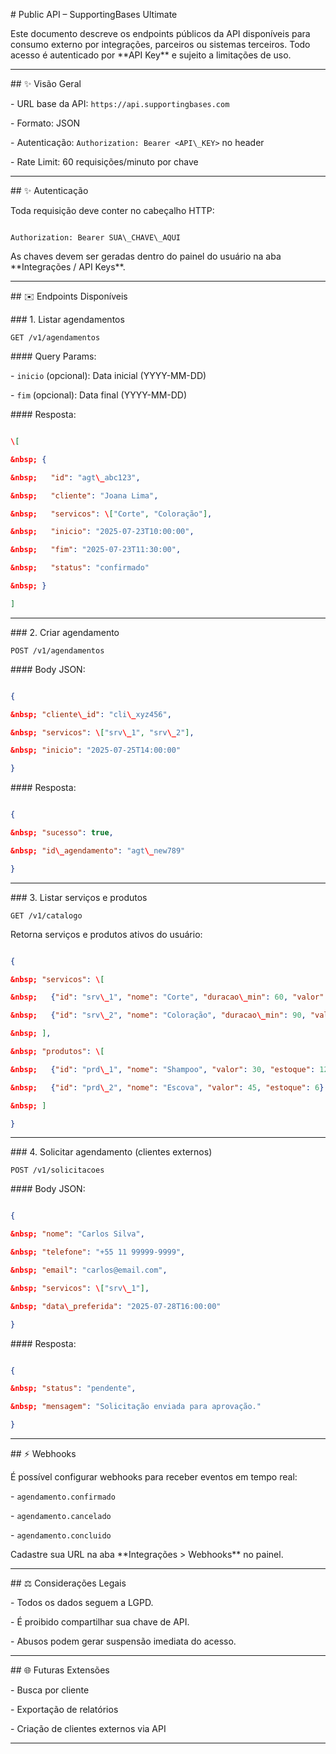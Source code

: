 \# Public API – SupportingBases Ultimate



Este documento descreve os endpoints públicos da API disponíveis para consumo externo por integrações, parceiros ou sistemas terceiros. Todo acesso é autenticado por \*\*API Key\*\* e sujeito a limitações de uso.



---



\## ✨ Visão Geral



\- URL base da API: `https://api.supportingbases.com`

\- Formato: JSON

\- Autenticação: `Authorization: Bearer <API\_KEY>` no header

\- Rate Limit: 60 requisições/minuto por chave



---



\## ✨ Autenticação



Toda requisição deve conter no cabeçalho HTTP:

```http

Authorization: Bearer SUA\_CHAVE\_AQUI

```

As chaves devem ser geradas dentro do painel do usuário na aba \*\*Integrações / API Keys\*\*.



---



\## ✉️ Endpoints Disponíveis



\### 1. Listar agendamentos

`GET /v1/agendamentos`



\#### Query Params:

\- `inicio` (opcional): Data inicial (YYYY-MM-DD)

\- `fim` (opcional): Data final (YYYY-MM-DD)



\#### Resposta:

```json

\[

&nbsp; {

&nbsp;   "id": "agt\_abc123",

&nbsp;   "cliente": "Joana Lima",

&nbsp;   "servicos": \["Corte", "Coloração"],

&nbsp;   "inicio": "2025-07-23T10:00:00",

&nbsp;   "fim": "2025-07-23T11:30:00",

&nbsp;   "status": "confirmado"

&nbsp; }

]

```



---



\### 2. Criar agendamento

`POST /v1/agendamentos`



\#### Body JSON:

```json

{

&nbsp; "cliente\_id": "cli\_xyz456",

&nbsp; "servicos": \["srv\_1", "srv\_2"],

&nbsp; "inicio": "2025-07-25T14:00:00"

}

```



\#### Resposta:

```json

{

&nbsp; "sucesso": true,

&nbsp; "id\_agendamento": "agt\_new789"

}

```



---



\### 3. Listar serviços e produtos

`GET /v1/catalogo`



Retorna serviços e produtos ativos do usuário:

```json

{

&nbsp; "servicos": \[

&nbsp;   {"id": "srv\_1", "nome": "Corte", "duracao\_min": 60, "valor": 50},

&nbsp;   {"id": "srv\_2", "nome": "Coloração", "duracao\_min": 90, "valor": 120}

&nbsp; ],

&nbsp; "produtos": \[

&nbsp;   {"id": "prd\_1", "nome": "Shampoo", "valor": 30, "estoque": 12},

&nbsp;   {"id": "prd\_2", "nome": "Escova", "valor": 45, "estoque": 6}

&nbsp; ]

}

```



---



\### 4. Solicitar agendamento (clientes externos)

`POST /v1/solicitacoes`



\#### Body JSON:

```json

{

&nbsp; "nome": "Carlos Silva",

&nbsp; "telefone": "+55 11 99999-9999",

&nbsp; "email": "carlos@email.com",

&nbsp; "servicos": \["srv\_1"],

&nbsp; "data\_preferida": "2025-07-28T16:00:00"

}

```



\#### Resposta:

```json

{

&nbsp; "status": "pendente",

&nbsp; "mensagem": "Solicitação enviada para aprovação."

}

```



---



\## ⚡ Webhooks



É possível configurar webhooks para receber eventos em tempo real:

\- `agendamento.confirmado`

\- `agendamento.cancelado`

\- `agendamento.concluido`



Cadastre sua URL na aba \*\*Integrações > Webhooks\*\* no painel.



---



\## ⚖️ Considerações Legais

\- Todos os dados seguem a LGPD.

\- É proibido compartilhar sua chave de API.

\- Abusos podem gerar suspensão imediata do acesso.



---



\## 🌐 Futuras Extensões

\- Busca por cliente

\- Exportação de relatórios

\- Criação de clientes externos via API



---

